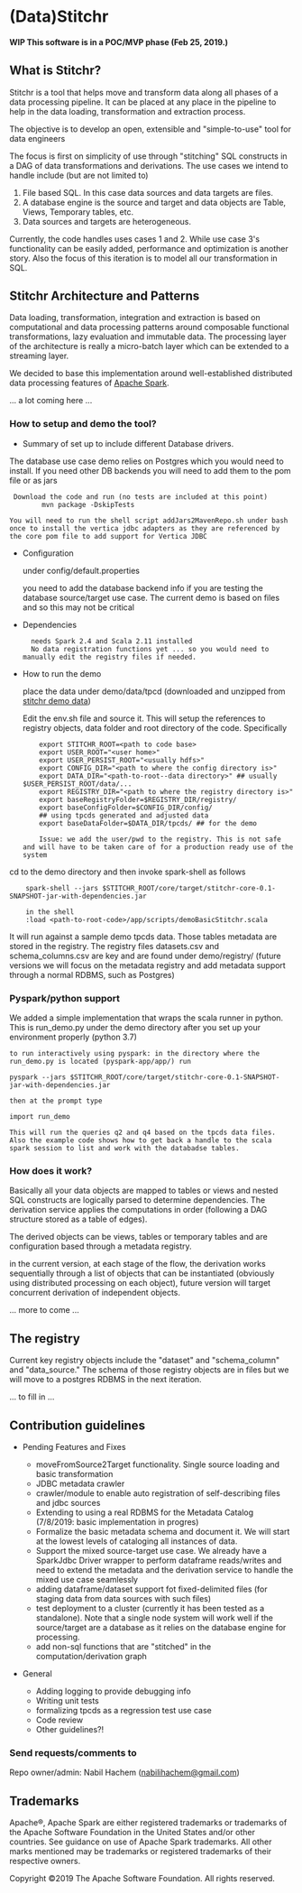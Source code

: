  # (Data)Stitchr #

####  WIP This software is in a POC/MVP phase (Feb 25, 2019.)
 
## What is Stitchr? ###

Stitchr is a tool that helps move and transform data along all phases of a data processing pipeline.
It can be placed at any place in the pipeline to help in the data loading, transformation and extraction process. 

The objective is to develop an open, extensible  and "simple-to-use" tool for data engineers

The focus is first on simplicity of use through "stitching" SQL constructs in a DAG of data transformations and derivations.
The use cases we intend to handle include (but are not limited to)

1. File based SQL. In this case data sources and data targets are files. 
2. A database engine is the source and target and data objects are Table, Views, Temporary tables, etc.
3. Data sources and targets are heterogeneous.

Currently, the code handles uses cases 1 and 2. While use case 3's functionality can be easily added, performance and optimization is another story.
Also the focus of this iteration is to model all our transformation in SQL.

## Stitchr Architecture and Patterns ###
Data loading, transformation, integration and extraction is based on computational and data processing patterns around composable functional transformations, lazy evaluation and immutable data. The processing layer of the architecture is really a micro-batch layer which can be extended to a streaming layer.

We decided to base this implementation around well-established distributed data processing features of  [Apache Spark](https://spark.apache.org/ "Spark").

... a lot coming here ... 

### How to setup and demo the tool? ###
    
* Summary of set up to include different Database drivers. 

The database use case demo relies on Postgres which you would need to install. 
    If you need other DB backends you will need to add them to the pom file or as jars
     
     Download the code and run (no tests are included at this point)   
            mvn package -DskipTests
    
    You will need to run the shell script addJars2MavenRepo.sh under bash once to install the vertica jdbc adapters as they are referenced by the core pom file to add support for Vertica JDBC

* Configuration
    
    under
    config/default.properties
   
    you need to add the database backend info if you are testing the database source/target use case. The current demo is based on files and so this may not be critical
    
    
* Dependencies
   
        needs Spark 2.4 and Scala 2.11 installed
        No data registration functions yet ... so you would need to manually edit the registry files if needed.
    
* How to run the demo

    place the data under demo/data/tpcd (downloaded and unzipped from [stitchr demo data](https://github.com/nhachem/stitchr-demo "stitchr-demo"))
    
    Edit the env.sh file and source it. This will setup the references to registry objects, data folder and root directory of the code. Specifically
          
          export STITCHR_ROOT=<path to code base>
          export USER_ROOT="<user home>"
          export USER_PERSIST_ROOT="<usually hdfs>"
          export CONFIG_DIR="<path to where the config directory is>"
          export DATA_DIR="<path-to-root--data directory>" ## usually $USER_PERSIST_ROOT/data/...
          export REGISTRY_DIR="<path to where the registry directory is>"
          export baseRegistryFolder=$REGISTRY_DIR/registry/
          export baseConfigFolder=$CONFIG_DIR/config/
          ## using tpcds generated and adjusted data
          export baseDataFolder=$DATA_DIR/tpcds/ ## for the demo
          
          Issue: we add the user/pwd to the registry. This is not safe and will have to be taken care of for a production ready use of the system        

    
     
 cd to the demo directory and then invoke spark-shell as follows 
      
        spark-shell --jars $STITCHR_ROOT/core/target/stitchr-core-0.1-SNAPSHOT-jar-with-dependencies.jar
    
        in the shell
        :load <path-to-root-code>/app/scripts/demoBasicStitchr.scala
    
 It will run against a sample demo tpcds data. Those tables metadata are stored in the registry. 
    The registry files datasets.csv and schema_columns.csv  are key and are found under demo/registry/
    (future versions we will focus on the metadata registry and add metadata support through a normal RDBMS, such as Postgres)

### Pyspark/python support

We added a simple implementation that wraps the scala runner in python. This is run_demo.py under the demo directory
after you set up your environment properly (python 3.7)
    
    to run interactively using pyspark: in the directory where the run_demo.py is located (pyspark-app/app/) run
    
    pyspark --jars $STITCHR_ROOT/core/target/stitchr-core-0.1-SNAPSHOT-jar-with-dependencies.jar
    
    then at the prompt type
    
    import run_demo
    
    This will run the queries q2 and q4 based on the tpcds data files. Also the example code shows how to get back a handle to the scala spark session to list and work with the databadse tables.
    
### How does it work? ###

Basically all your data objects are mapped to tables or views and  nested SQL constructs are logically parsed to determine dependencies.
The derivation service applies the computations in order (following a DAG structure stored as a table of edges).

The derived objects can be views, tables or temporary tables and are configuration based through a metadata registry.

in the current version, at each stage of the flow, the derivation works sequentially through a list of objects that can be instantiated (obviously using distributed processing on each object), future version will target concurrent derivation of independent objects.

... more to come ...

## The registry ##
Current key registry objects include the "dataset" and "schema_column" and "data_source." The schema of those registry objects are in files but we will move to a postgres RDBMS in the next iteration.

... to fill in ...

## Contribution guidelines ###
 
* Pending Features and Fixes
    
    * moveFromSource2Target functionality. Single source loading and basic transformation
    * JDBC metadata crawler
    * crawler/module to enable auto registration of self-describing files and jdbc sources
    * Extending to using a real RDBMS for the Metadata Catalog (7/8/2019: basic implementation in progres)
    * Formalize the basic metadata schema and document it. We will start at the lowest levels of cataloging all instances of data.
    * Support the mixed source-target use case. We already have a SparkJdbc Driver wrapper to perform dataframe reads/writes and need to extend the metadata and the derivation service to handle the mixed use case seamlessly
    * adding dataframe/dataset support fot fixed-delimited files (for staging data from data sources with such files)
    * test deployment to a cluster (currently it has been tested as a standalone). Note that a single node system will work well if the source/target are a database as it relies on the database engine for processing.
    * add non-sql functions that are "stitched" in the computation/derivation graph

* General
    * Adding logging to provide debugging info
    * Writing unit tests
    * formalizing tpcds as a regression test use case
    * Code review
    * Other guidelines?!
    
### Send requests/comments  to ###
    
Repo owner/admin: Nabil Hachem (nabilihachem@gmail.com)

## Trademarks

Apache®, Apache Spark are either registered trademarks or trademarks of the Apache Software Foundation in the United States and/or other countries.
See guidance on use of Apache Spark trademarks. All other marks mentioned may be trademarks or registered trademarks of their respective owners.

Copyright ©2019 The Apache Software Foundation. All rights reserved.
